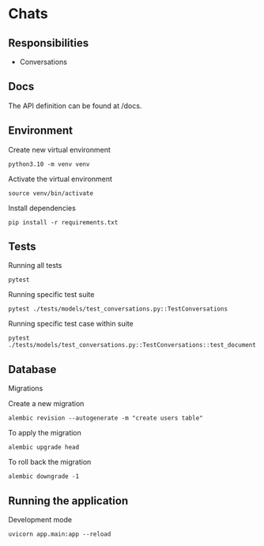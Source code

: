 # Chats

## Responsibilities

- Conversations

## Docs

The API definition can be found at /docs.

## Environment

Create new virtual environment

```
python3.10 -m venv venv
```

Activate the virtual environment

```
source venv/bin/activate
```

Install dependencies

```
pip install -r requirements.txt
```

## Tests

Running all tests

```
pytest
```

Running specific test suite

```
pytest ./tests/models/test_conversations.py::TestConversations
```

Running specific test case within suite

```
pytest ./tests/models/test_conversations.py::TestConversations::test_document
```

## Database

Migrations

Create a new migration

```
alembic revision --autogenerate -m "create users table"
```

To apply the migration

```
alembic upgrade head
```

To roll back the migration

```
alembic downgrade -1
```

## Running the application


Development mode

```
uvicorn app.main:app --reload
```